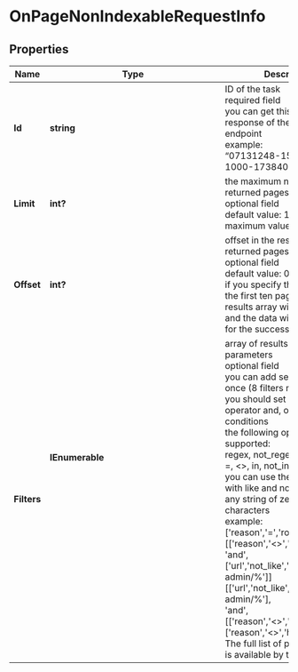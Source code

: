 # OnPageNonIndexableRequestInfo


## Properties

| Name | Type | Description | Notes |
|------------ | ------------- | ------------- | -------------|
**Id** | **string** | ID of the task<br>required field<br>you can get this ID in the response of the Task POST endpoint<br>example:<br>“07131248-1535-0216-1000-17384017ad04” |[optional]|
**Limit** | **int?** | the maximum number of returned pages<br>optional field<br>default value: 100<br>maximum value: 1000 |[optional]|
**Offset** | **int?** | offset in the results array of returned pages<br>optional field<br>default value: 0<br>if you specify the 10 value, the first ten pages in the results array will be omitted and the data will be provided for the successive pages |[optional]|
**Filters** | **IEnumerable<object>** | array of results filtering parameters<br>optional field<br>you can add several filters at once (8 filters maximum)<br>you should set a logical operator and, or between the conditions<br>the following operators are supported:<br>regex, not_regex, <, <=, >, >=, =, <>, in, not_in, like, not_like<br>you can use the % operator with like and not_like to match any string of zero or more characters<br>example:<br>['reason','=','robots_txt'][['reason','<>','robots_txt'],<br>'and',<br>['url','not_like','%/wp-admin/%']]<br>[['url','not_like','%/wp-admin/%'],<br>'and',<br>[['reason','<>','meta_tag'],'or',['reason','<>','http_header']]]<br>The full list of possible filters is available by this link. |[optional]|